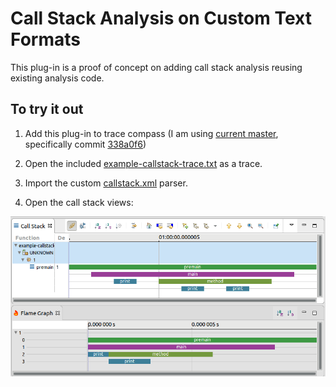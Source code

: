 Call Stack Analysis on Custom Text Formats
==========================================

This plug-in is a proof of concept on adding call stack analysis
reusing existing analysis code.

To try it out
-------------

1. Add this plug-in to trace compass (I am using [current master](http://git.eclipse.org/c/tracecompass/org.eclipse.tracecompass.git/), specifically commit [338a0f6](http://git.eclipse.org/c/tracecompass/org.eclipse.tracecompass.git/log/?id=338a0f6c1405d5147122e220c389e60cc639314d))
 
2. Open the included [example-callstack-trace.txt](example-callstack-trace.txt) as a trace.

3. Import the custom [callstack.xml](callstack.xml) parser.

4. Open the call stack views:

![screenshot of call stack analysis](analysis.png)
